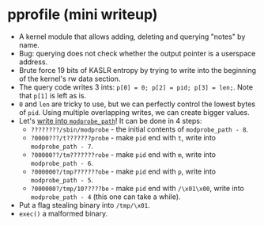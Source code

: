 # pprofile (mini writeup)

* A kernel module that allows adding, deleting and querying "notes" by name.
* Bug: querying does not check whether the output pointer is a userspace
  address.
* Brute force 19 bits of KASLR entropy by trying to write into the beginning of
  the kernel's rw data section.
* The query code writes 3 ints: `p[0] = 0; p[2] = pid; p[3] = len;`. Note that
  `p[1]` is left as is.
* `0` and `len` are tricky to use, but we can perfectly control the lowest
  bytes of `pid`. Using multiple overlapping writes, we can create bigger
  values.
* Let's [write into `modprobe_path`](
  https://lkmidas.github.io/posts/20210223-linux-kernel-pwn-modprobe/)!
  It can be done in 4 steps:
  * `????????/sbin/modprobe` - the initial contents of `modprobe_path - 8`. 
  * `?0000???/t???????probe` - make `pid` end with `t`, write into
    `modprobe_path - 7`.
  * `?00000??/tm???????robe` - make `pid` end with `m`, write into
    `modprobe_path - 6`.
  * `?000000?/tmp???????obe` - make `pid` end with `p`, write into
    `modprobe_path - 5`.
  * `?000000?/tmp/10?????be` - make `pid` end with `/\x01\x00`, write into
    `modprobe_path - 4` (this one can take a while).
* Put a flag stealing binary into `/tmp/\x01`.
* `exec()` a malformed binary.
